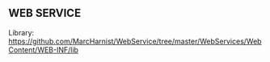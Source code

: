 ## WEB SERVICE
Library: https://github.com/MarcHarnist/WebService/tree/master/WebServices/WebContent/WEB-INF/lib